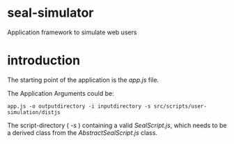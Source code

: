 # seal-simulator
Application framework to simulate web users

# introduction
The starting point of the application is the *app.js* file.

The Application Arguments could be:
```
app.js -o outputdirectory -i inputdirectory -s src/scripts/user-simulation/distjs
```
The script-directory ( *-s* ) containing a valid *SealScript.js*, 
which needs to be a derived class from the *AbstractSealScript.js* class.